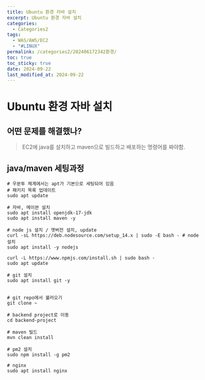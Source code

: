 ```yaml
---
title: Ubuntu 환경 자바 설치
excerpt: Ubuntu 환경 자바 설치
categories:
  - Categories2
tags:
  - WAS/AWS/EC2
  - "#LINUX"
permalink: /categories2/202406172342환경/
toc: true
toc_sticky: true
date: 2024-09-22
last_modified_at: 2024-09-22
---
```

# Ubuntu 환경 자바 설치
## 어떤 문제를 해결했나?
> EC2에 java를 설치하고 maven으로 빌드하고 배포하는 명령어를 짜야함.

## java/maven 세팅과정
```shell
# 우분투 체계에서는 apt가 기본으로 세팅되어 있음
# 패키지 목록 업데이트
sudo apt update 

# 자바, 메이븐 설치
sudo apt install openjdk-17-jdk
sudo apt install maven -y

# node js 설치 / 옛버전 설치, update
curl -sL https://deb.nodesource.com/setup_14.x | sudo -E bash - # node 설치
sudo apt install -y nodejs

curl -L https://www.npmjs.com/install.sh | sudo bash -         
sudo apt update

# git 설치
sudo apt install git -y


# git repo에서 불러오기
git clone ~

# backend project로 이동
cd backend-project

# maven 빌드
mvn clean install

# pm2 설치
sudo npm install -g pm2

# nginx
sudo apt install nginx

```



